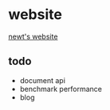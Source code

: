 # website

[newt's website](https://newtt.me)

## todo

-   document api
-   benchmark performance
-   blog
